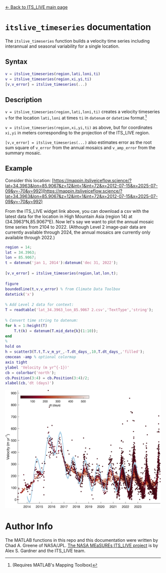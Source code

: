 [&larr; Back to ITS\_LIVE main page](../README.md)

# `itslive_timeseries` documentation
The `itslive_timeseries` function builds a velocity time series including interannual and seasonal variability for a single location. 

## Syntax

```matlab
v = itslive_timeseries(region,lati,loni,ti)
v = itslive_timeseries(region,xi,yi,ti)
[v,v_error] = itslive_timeseries(...) 
```

## Description 

`v = itslive_timeseries(region,lati,loni,ti)` creates a velocity timeseries `v` for the location `lati,loni` at times `ti` in `datenum` or `datetime` format.[^1]

`v = itslive_timeseries(region,xi,yi,ti)` as above, but for coordinates `xi,yi` in meters corresponding to the projection of the ITS_LIVE region.

`[v,v_error] = itslive_timeseries(...)` also estimates error as the root sum square of `v_error` from the annual mosaics and `v_amp_error` from the summary mosaic. 

## Example 
Consider this location: [https://mappin.itsliveiceflow.science/?lat=34.3963&lon=85.9067&z=12&int=1&int=72&x=2012-07-15&x=2025-07-09&y=-70&y=992](https://mappin.itsliveiceflow.science/?lat=34.3963&lon=85.9067&z=12&int=1&int=72&x=2012-07-15&x=2025-07-09&y=-70&y=992)

From the ITS\_LIVE widget link above, you can download a csv with the latest data for the location in High Mountain Asia (region 14) at (34.3963°N,85.9067°E). Now let's say we want to plot the annual mosaic time series from 2104 to 2022. (Although Level 2 image-pair data are currently available through 2024, the annual mosaics are currently only available through 2022.) 

```matlab
region = 14; 
lat = 34.3963; 
lon = 85.9067; 
t = datenum('jan 1, 2014'):datenum('dec 31, 2022'); 

[v,v_error] = itslive_timeseries(region,lat,lon,t); 

figure
boundedline(t,v,v_error) % from Climate Data Toolbox
datetick('x')

% Add Level 2 data for context: 
T = readtable('lat_34.3963_lon_85.9067 2.csv','TextType','string'); 

% Convert time string to datenum: 
for k = 1:height(T)
    T.t(k) = datenum(T.mid_date{k}(1:10)); 
end
% 
hold on
h = scatter3(T.t,T.v_m_yr_,-T.dt_days_,10,T.dt_days_,'filled'); 
cmocean -amp % optional colormap 
axis tight
ylabel 'Velocity (m yr^{-1})'
cb = colorbar('north'); 
cb.Position(3:4) = cb.Position(3:4)/2; 
xlabel(cb,'dt (days)')
```

![](itslive_timeseries_documentation.jpg)

# Author Info
The MATLAB functions in this repo and this documentation were written by Chad A. Greene of NASA/JPL. [The NASA MEaSUREs ITS\_LIVE project](https://its-live.jpl.nasa.gov/) is by Alex S. Gardner and the ITS\_LIVE team. 
[^1]: (Requires MATLAB's Mapping Toolbox)
